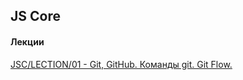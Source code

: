 ## JS Core

#### Лекции
[JSC/LECTION/01 - Git, GitHub. Команды git. Git Flow.](https://zemla4ok.github.io/JS-Core/01)